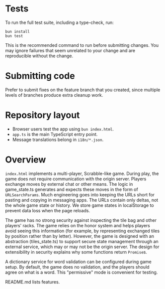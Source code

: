 # Tests

To run the full test suite, including a type-check, run:

    bun install
    bun test

This is the recommended command to run before submitting changes. You may ignore failures that seem unrelated to your change and are reproducible without the change.

# Submitting code

Prefer to submit fixes on the feature branch that you created, since multiple levels of branches produce extra cleanup work.

# Repository layout

* Browser users test the app using `bun index.html`.
* `app.ts` is the main TypeScript entry point.
* Message translations belong in `i18n/*.json`.

# Overview

`index.html` implements a multi-player, Scrabble-like game. During play, the game does not require communication with the origin server. Players exchange moves by external chat or other means. The logic in game_state.ts generates and expects these moves in the form of `URLSearchParams`. Much engineering goes into keeping the URLs short for pasting and copying in messaging apps. The URLs contain only deltas, not the whole game state or history. We store game states in localStorage to prevent data loss when the page reloads.

The game has no strong security against inspecting the tile bag and other players' racks. The game relies on the honor system and helps players avoid seeing this information (for example, by representing exchanged tiles by position rather than by letter). However, the game is designed with an abstraction (tiles_state.ts) to support secure state management through an external service, which may or may not be the origin server. The design for extensibility in security explains why some functions return `Promise`s.

A dictionary service for word validation can be configured during game setup. By default, the game does no validation, and the players should agree on what is a word. This "permissive" mode is convenient for testing.

README.md lists features.
